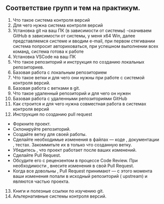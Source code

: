 ## Соответствие групп и тем на практикум.

1. Что такое система контроля версий
2. Для чего нужна система контроля версий
3. Установка git на ваш ПК (в зависимости от системы) -скачиваем GitHub в зависимости от системы, у меня x64 Win, далее представляемся системе и вводим e-mail, при первом стягивании система попросит авториховаться, при успешном выполнении всех команд, система готова к работе
4. Установка VSCode на ваш ПК
5. Что такое репозиторий и инструкция по созданию локальных репозиториев.
6. Базовая работа с локальным репозиторием
7. Что такое ветки и для чего они нужны при работе с системой контроля версий.
8. Базовая работа с ветками в git.
9. Что такое удаленный репозиторий и для чего он нужен
10. Базовая работа с удаленными репозиториями GitHub
11. Как строится и для чего нужна совместная работа в системах контроля версий
12. Инструкция по созданию pull request
- Форкните проект.
- Склонируйте репозиторий.
- Создайте ветку для своей работы.
- Сделайте необходимые изменения в файлах — коде , документации , тестах. Закоммитьте их в только что созданную ветку.
- Убедитесь , что проект работает после ваших изменений.
- Сделайте Pull Request.
- Обсудите его с рецензентом в процессе Code Review. При необходимости , внесите изменения в свой Pull Request.
- Когда все довольны , Pull Request принимают — с этого момента ваши изменения попали в исходный репозиторий ( upstream) и являются частью проекта.
13. Книги и полезные ссылки по изучению git.
14. Альтернативные системы контроля версий.
